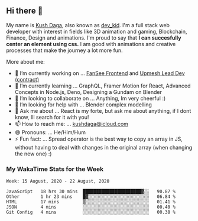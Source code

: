 ## Hi there 👋
My name is [Kush Daga](https://kushdaga.webflow.io), also known as [dev_kid](https://instagram.com/dev_kid). I'm a full stack web developer with interest in fields like 3D animation and gaming, Blockchain, Finance, Design and animations. I'm proud to say that **I can succesfully center an element using css.** I am good with animations and creative processes that make the journey a lot more fun.

More about me:

- 🔭 I’m currently working on ... [FanSee Frontend](https://fansee.in) and [Upmesh Lead Dev (contract)](https://upmesh.io)
- 🌱 I’m currently learning ... GraphQL, Framer Motion for React, Advanced Concepts in Node.js, Deno, Designing a Gundam on Blender
- 👯 I’m looking to collaborate on ... Anything, Im very cheerful :)
- 🤔 I’m looking for help with ... Blender complex modelling
- 💬 Ask me about ... React is my forte, but ask me about anything, if I dont know, Ill search for it with you! 
- 📫 How to reach me: ... kushdaga@icloud.com
- 😄 Pronouns: ... He/Him/Hum
- ⚡ Fun fact: ... Spread operator is the best way to copy an array in JS, without having to deal with changes in the original array (when changing the new one) :)

### My WakaTime Stats for the Week
<!--START_SECTION:waka-->
```text
Week: 15 August, 2020 - 22 August, 2020

JavaScript   18 hrs 30 mins  ██████████████████████▓░░   90.87 % 
Other        1 hr 23 mins    █▓░░░░░░░░░░░░░░░░░░░░░░░   06.84 % 
HTML         17 mins         ▒░░░░░░░░░░░░░░░░░░░░░░░░   01.41 % 
JSON         4 mins          ░░░░░░░░░░░░░░░░░░░░░░░░░   00.40 % 
Git Config   4 mins          ░░░░░░░░░░░░░░░░░░░░░░░░░   00.38 % 
```
<!--END_SECTION:waka-->
